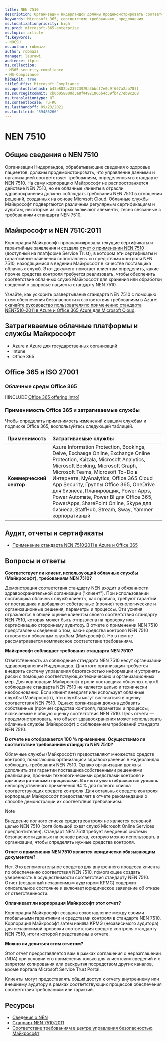 ```yaml
---
title: NEN 7510
description: Организации Нидерландов должны продемонстрировать соответствие управления данными о здоровье пациентов стандарту NEN 7510.
keywords: Microsoft 365, соответствие требованиям, предложения
ms.localizationpriority: high
ms.prod: microsoft-365-enterprise
ms.topic: article
f1.keywords:
- NOCSH
ms.author: robmazz
author: robmazz
manager: laurawi
audience: itpro
ms.collection:
- M365-security-compliance
- MS-Compliance
hideEdit: true
titleSuffix: Microsoft Compliance
ms.openlocfilehash: b43e882bc23523929a3bbcf7e0c9f667a2ab783f
ms.sourcegitcommit: cb0b058800d3a8f04921066b4c59fb427eb9c268
ms.translationtype: HT
ms.contentlocale: ru-RU
ms.lasthandoff: 09/23/2021
ms.locfileid: "59486266"
---
```

# <a name="nen-7510"></a>NEN 7510

## <a name="nen-7510-overview"></a>Общие сведения о NEN 7510

Организации Нидерландов, обрабатывающие сведения о здоровье пациентов, должны продемонстрировать, что управление данными и организацией соответствует требованиям, определенным в стандарте NEN 7510. На саму корпорацию Майкрософт не распространяется действие NEN 7510, но ее облачные клиенты в отрасли здравоохранения должны соблюдать требования NEN 7510 в отношении решений, созданных на основе Microsoft Cloud. Облачные службы Майкрософт подвергаются различным регулярным сертификациям и аудитам, некоторые из которых включают элементы, тесно связанные с требованиями стандарта NEN 7510.

## <a name="microsoft-and-nen-75102011"></a>Майкрософт и NEN 7510:2011

Корпорация Майкрософт проанализировала текущие сертификаты и гарантийные заявления и создала [отчет о применении NEN 7510](https://servicetrust.microsoft.com/ViewPage/MSComplianceGuideV3?command=Download&downloadType=Document&downloadId=15d5a5fa-fbb6-4ea6-8126-2a2c684ae789&tab=7027ead0-3d6b-11e9-b9e1-290b1eb4cdeb&docTab=7027ead0-3d6b-11e9-b9e1-290b1eb4cdeb_GRC_Assessment_Reports) (доступный на платформе Service Trust), в котором эти сертификаты и гарантийные заявления сопоставлены со средствами контроля NEN 7510, находящимися в ведении Майкрософт в качестве поставщика облачных служб. Этот документ помогает клиентам определить, какие прочие средства контроля требуется реализовать, чтобы обеспечить соответствие облачных служб Майкрософт для хранения или обработки сведений о здоровье пациента стандарту NEN 7510.

Узнайте, как ускорить развертывание стандарта NEN 7510 с помощью схем обеспечения безопасности и соответствия требованиям в Azure: [скачайте руководство пользователя по применению стандарта NEN7510-2011 в Azure и Office 365 Azure для Microsoft Cloud](https://aka.ms/Azure-NEN7510-2011).

## <a name="microsoft-in-scope-cloud-platforms--services"></a>Затрагиваемые облачные платформы и службы Майкрософт

- Azure и Azure для государственных организаций
- Intune
- Office 365

## <a name="office-365-and-iso-27001"></a>Office 365 и ISO 27001

### <a name="office-365-cloud-environments"></a>Облачные среды Office 365

[!INCLUDE [Office 365 offering intro](../includes/o365-offering-introduction.md)]

### <a name="office-365-applicability-and-in-scope-services"></a>Применимость Office 365 и затрагиваемые службы

Чтобы определить применимость изменений к вашим службам и подписке Office 365, воспользуйтесь следующей таблицей.

| **Применимость** | **Затрагиваемые службы** |
|:------------------|:----------------------|
| **Коммерческий сектор** | Azure Information Protection, Bookings, Delve, Exchange Online, Exchange Online Protection, Kaizala, Microsoft Analytics, Microsoft Booking, Microsoft Graph, Microsoft Teams, Microsoft To-Do в Интернете, MyAnalytics, Office 365 Cloud App Security, Группы Office 365, OneDrive для бизнеса, Планировщик, Power Apps, Power Automate, Power BI для Office 365, PowerApps, SharePoint Online, Skype для бизнеса, StaffHub, Stream, Sway, Yammer корпоративный |

## <a name="audits-reports-and-certificates"></a>Аудит, отчеты и сертификаты

- [Применение стандарта NEN 7510:2011 в Azure и Office 365](https://servicetrust.microsoft.com/ViewPage/MSComplianceGuideV3?command=Download&downloadType=Document&downloadId=15d5a5fa-fbb6-4ea6-8126-2a2c684ae789&tab=7027ead0-3d6b-11e9-b9e1-290b1eb4cdeb&docTab=7027ead0-3d6b-11e9-b9e1-290b1eb4cdeb_GRC_Assessment_Reports)

## <a name="frequently-asked-questions"></a>Вопросы и ответы

**Соответствует ли клиент, использующий облачные службы (Майкрософт), требованиям NEN 7510?**

Демонстрация соответствия стандарту NEN входит в обязанности здравоохранительной организации ("клиент"). При использовании поставщика облачных служб клиенты, как правило, требуют гарантий от поставщика и добавляют собственные (прочие) технологические и организационные решения, параметры и процессы. Эти усилия отражаются в общей оценке клиентом своего соответствия стандарту NEN 7510, которая может быть отправлена на проверку или сертификацию стороннему аудитору. В отчете о применении NEN 7510 представлены сведения о том, какие средства контроля NEN 7510 относятся к облачным службам (Майкрософт). Но в нем не рассматривается комплексное соответствие требованиям.

**Майкрософт соблюдает требования стандарта NEN 7510?**

Ответственность за соблюдение стандарта NEN 7510 несут организации здравоохранения Нидерландов. Для этого организации требуется внедрить систему управления безопасностью информации и устранять риски с помощью соответствующих технических и организационных мер. Для корпорации Майкрософт в роли поставщика облачных служб соблюдение стандарта NEN 7510 не является целью и технически необоснованно. Если клиент внедряет или использует облачные службы (Майкрософт), эти службы могут включаться в оценку соответствия NEN 7510. Однако организация должна добавить собственные (прочие) средства контроля, параметры и процессы, включаемые в общую оценку соответствия NEN 7510. Цель отчета — продемонстрировать, что объект здравоохранения может использовать облачные службы (Майкрософт) с соблюдением требований стандарта NEN 7510.

**В отчете не отображается 100 % применение. Осуществимо ли соответствие требованиям стандарта NEN 7510?**

Облачные службы (Майкрософт) предоставляют множество средств контроля, помогающих организациям здравоохранения в Нидерландах соблюдать требования NEN 7510. Однако организации должны дополнить эти гарантии поставщика собственными решениями реализации, прочими технологическими средствами контроля и административными процессами. В отчете уже отображается уровень непосредственного применения 94 % для полного списка соответствующих средств контроля. Для остальных средств контроля корпорация Майкрософт предоставляет в отчете рекомендации о способе демонстрации их соответствия требованиям.

> [!NOTE]
> Внедрение полного списка средств контроля не является основной целью NEN 7510 (хотя большой охват служб Microsoft Online Services предпочтителен). Стандарт NEN 7510 требует внедрения системы безопасности данных на основе риска, которую можно использовать в организации, чтобы определять нужные средства контроля.

**Отчет о применения NEN 7510 является юридически обязывающим документом?**

Нет. Это вспомогательное средство для внутреннего процесса клиента по обеспечению соответствия NEN 7510, помогающее создать уверенность в осуществимости соответствия стандарту NEN 7510. Отчет (созданный независимым аудитором KPMG) содержит описательное состояние и включает юридическое заявление об отказе от ответственности.

**Оплачивает ли корпорация Майкрософт этот отчет?**

Корпорация Майкрософт создала сопоставление между своими глобальными гарантиями и средствами контроля в стандарте NEN 7510. Корпорация Майкрософт затем наняла KPMG (независимого аудитора) для независимой проверки соответствия средств контроля стандарту NEN 7510, итоги которой представлены в отчете.

**Можно ли делиться этим отчетом?**

Этот отчет предоставляется вам в рамках соглашения о неразглашении (NDA) при условии его применения только для клиентских сведений и с запретом копирования или раскрытия посредством других каналов, кроме портала Microsoft Service Trust Portal.

Клиенты могут предоставлять общий доступ к отчету внутреннему или внешнему аудитору в рамках соответствующих процессов обеспечения соответствия требованиям или гарантий.

## <a name="resources"></a>Ресурсы

- [Сведения о NEN](https://www.nen.nl/About-NEN.htm)
- [Стандарт NEN 7510:2011](https://www.nen.nl/NEN-Shop-2/Standard/NEN-75102011-nl.htm)
- [Соответствие требованиям в центре управления безопасностью Майкрософт](https://www.microsoft.com/trust-center/compliance/compliance-overview)
